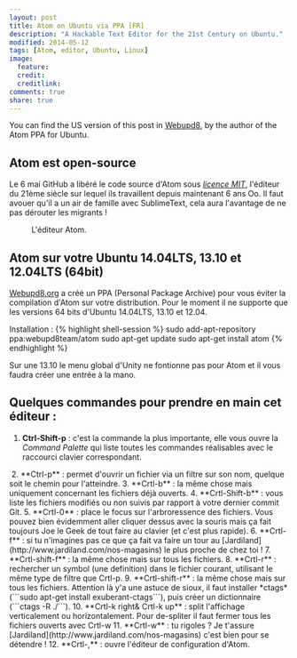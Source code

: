 ```yaml
---
layout: post
title: Atom on Ubuntu via PPA [FR]
description: "A Hackable Text Editor for the 21st Century on Ubuntu."
modified: 2014-05-12
tags: [Atom, editor, Ubuntu, Linux]
image:
  feature:
  credit:
  creditlink:
comments: true
share: true
---
```


You can find the US version of this post in [Webupd8](http://www.webupd8.org/2014/05/install-atom-text-editor-in-ubuntu-via-ppa.html), by the author of the Atom PPA for Ubuntu.

## Atom est open-source

Le 6 mai GitHub a libéré le code source d'Atom sous *[licence MIT](http://choosealicense.com/licenses/mit/)*, l'éditeur du 21ème siècle sur lequel ils travaillent depuis maintenant 6 ans Oo. Il faut avouer qu'il a un air de famille avec SublimeText, cela aura l'avantage de ne pas dérouter les migrants !

<figure>
  <img src="{{ site.url }}/images/posts/atom_screenshot.gif" alt="">
  <figcaption>L'éditeur Atom.</figcaption>
</figure>

## Atom sur votre Ubuntu 14.04LTS, 13.10 et 12.04LTS (64bit)

[Webupd8.org](http://www.webupd8.org) a créé un PPA (Personal Package Archive) pour vous éviter la compilation d'Atom sur votre distribution. Pour le moment il ne supporte que les versions 64 bits d'Ubuntu 14.04LTS, 13.10 et 12.04.

Installation :
{% highlight shell-session %}
sudo add-apt-repository ppa:webupd8team/atom
sudo apt-get update
sudo apt-get install atom
{% endhighlight %}

Sur une 13.10 le menu global d'Unity ne fontionne pas pour Atom et il vous faudra créer une entrée à la mano.

## Quelques commandes pour prendre en main cet éditeur :
1. **Ctrl-Shift-p** : c'est la commande la plus importante, elle vous ouvre la *Command Palette* qui liste toutes les commandes réalisables avec le raccourci clavier correspondant.
<img src="{{ site.url }}/images/posts/atom-cmd-shift-p.png" alt="">
2. **Ctrl-p** : permet d'ouvrir un fichier via un filtre sur son nom, quelque soit le chemin pour l'atteindre.
3. **Crtl-b** : la même chose mais uniquement concernant les fichiers déjà ouverts.
4. **Crtl-Shift-b** : vous liste les fichiers modifiés ou non suivis par rapport à votre dernier commit Git.
5. **Crtl-0** : place le focus sur l'arbroressence des fichiers. Vous pouvez bien évidemment aller cliquer dessus avec la souris mais ça fait toujours Joe le Geek de tout faire au clavier (et c'est plus rapide).
6. **Crtl-f** : si tu n'imagines pas ce que ça fait va faire un tour au [Jardiland](http://www.jardiland.com/nos-magasins) le plus proche de chez toi !
7. **Crtl-shift-f** : la même chose mais sur tous les fichiers.
8. **Crtl-r** : rechercher un symbol (une definition) dans le fichier courant, utilisant le même type de filtre que Crtl-p.
9. **Crtl-shift-r** : la même chose mais sur tous les fichiers. Attention là y'a une astuce de sioux, il faut installer *ctags* (```sudo apt-get install exuberant-ctags```), puis créer un dictionnaire (```ctags -R ./```).
10. **Crtl-k right& Crtl-k up** : split l'affichage verticalement ou horizontalement. Pour de-spliter il faut fermer tous les fichiers ouverts avec Crtl-w
11. **Crtl-w** : tu rigoles ? Je t'assure [Jardiland](http://www.jardiland.com/nos-magasins) c'est bien pour se détendre !
12. **Crtl-,** : ouvre l'éditeur de configuration d'Atom.
